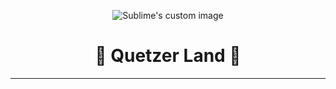 <p align="center">
  <img src="/docs/quetzer-banner.png" alt="Sublime's custom image"/>
  <h1 align="center">🌴 Quetzer Land 🦜</h1>
</p>

---
